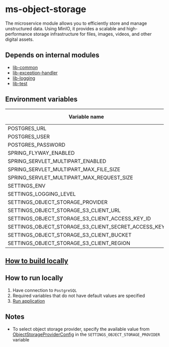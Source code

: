# ms-object-storage

The microservice module allows you to efficiently store and manage unstructured data. Using MinIO, it provides a
scalable and high-performance storage infrastructure for files, images, videos, and other digital assets.

## Depends on internal modules

* [lib-common](../lib-common)
* [lib-exception-handler](../lib-exception-handler)
* [lib-logging](../lib-logging)
* [lib-test](../lib-test)

## Environment variables

| Variable name                                       | Default value |
|-----------------------------------------------------|---------------|
| POSTGRES_URL                                        |               |
| POSTGRES_USER                                       |               |
| POSTGRES_PASSWORD                                   |               |
| SPRING_FLYWAY_ENABLED                               | true          |
| SPRING_SERVLET_MULTIPART_ENABLED                    | true          |
| SPRING_SERVLET_MULTIPART_MAX_FILE_SIZE              | 128MB         |
| SPRING_SERVLET_MULTIPART_MAX_REQUEST_SIZE           | 128MB         |
| SETTINGS_ENV                                        |               |
| SETTINGS_LOGGING_LEVEL                              | INFO          |
| SETTINGS_OBJECT_STORAGE_PROVIDER                    | local         |
| SETTINGS_OBJECT_STORAGE_S3_CLIENT_URL               |               |
| SETTINGS_OBJECT_STORAGE_S3_CLIENT_ACCESS_KEY_ID     |               |
| SETTINGS_OBJECT_STORAGE_S3_CLIENT_SECRET_ACCESS_KEY |               |
| SETTINGS_OBJECT_STORAGE_S3_CLIENT_BUCKET            |               |
| SETTINGS_OBJECT_STORAGE_S3_CLIENT_REGION            |               |

## [How to build locally](../README.md)

## How to run locally

1) Have connection to `PostgreSQL`
2) Required variables that do not have default values are specified
3) [Run application](./ms-object-storage-core/src/main/kotlin/com/jet/objectstorage/ObjectStorageApplication.kt)

## Notes

* To select object storage provider, specify the available value
  from [ObjectStorageProviderConfig](./ms-object-storage-core/src/main/kotlin/com/jet/objectstorage/configs/ObjectStorageProviderConfig.kt)
  in the `SETTINGS_OBJECT_STORAGE_PROVIDER` variable
